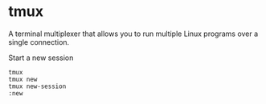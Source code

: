 # tmux
A terminal multiplexer that allows you to run multiple Linux programs over a single connection.

Start a new session
``` shell
tmux
tmux new
tmux new-session
:new
```

